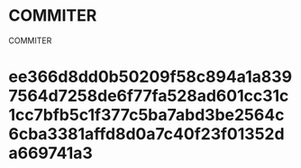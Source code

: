 # COMMITER
COMMITER






# ee366d8dd0b50209f58c894a1a8397564d7258de6f77fa528ad601cc31c1cc7bfb5c1f377c5ba7abd3be2564c6cba3381affd8d0a7c40f23f01352da669741a3

